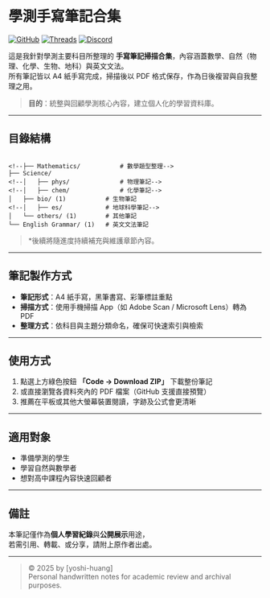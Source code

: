 # 學測手寫筆記合集 

[![GitHub](https://img.shields.io/badge/GitHub-yoshi--huang-black?logo=github)](https://github.com/yoshi-huang)
[![Threads](https://img.shields.io/badge/Threads-@yoshi.wm__-000?logo=threads&logoColor=white)](https://www.threads.com/@yoshi.wm_)
[![Discord](https://img.shields.io/badge/Discord-yoshi__huang-5865F2?logo=discord&logoColor=white)](https://discord.com/channels/@me/874233210190573578)

這是我針對學測主要科目所整理的 **手寫筆記掃描合集**，內容涵蓋數學、自然（物理、化學、生物、地科）與英文文法。  
所有筆記皆以 A4 紙手寫完成，掃描後以 PDF 格式保存，作為日後複習與自我整理之用。  

> **目的**：統整與回顧學測核心內容，建立個人化的學習資料庫。  

---

## 目錄結構

```

<!--├── Mathematics/           # 數學題型整理-->
├── Science/
<!--│   ├── phys/              # 物理筆記-->
<!--│   ├── chem/              # 化學筆記-->
│   ├── bio/ (1)           # 生物筆記
<!--│   ├── es/            # 地球科學筆記-->
│   └── others/ (1)        # 其他筆記
└── English Grammar/ (1)   # 英文文法筆記

```

> *後續將隨進度持續補充與維護章節內容。

---

## 筆記製作方式

- **筆記形式**：A4 紙手寫，黑筆書寫、彩筆標註重點  
- **掃描方式**：使用手機掃描 App（如 Adobe Scan / Microsoft Lens）轉為 PDF  
- **整理方式**：依科目與主題分類命名，確保可快速索引與檢索  

---

## 使用方式

1. 點選上方綠色按鈕 **「Code → Download ZIP」** 下載整份筆記  
2. 或直接瀏覽各資料夾內的 PDF 檔案（GitHub 支援直接預覽）  
3. 推薦在平板或其他大螢幕裝置閱讀，字跡及公式會更清晰  

---

## 適用對象

- 準備學測的學生  
- 學習自然與數學者 
- 想對高中課程內容快速回顧者  

---

## 備註

本筆記僅作為**個人學習紀錄**與**公開展示**用途，  
若需引用、轉載、或分享，請附上原作者出處。  

---

> © 2025 by [yoshi-huang]  
> Personal handwritten notes for academic review and archival purposes.
